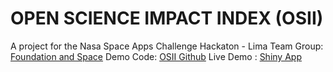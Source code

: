 # OPEN SCIENCE IMPACT INDEX (OSII)
A project for the Nasa Space Apps Challenge Hackaton - Lima
Team Group: [Foundation and Space](https://www.spaceappschallenge.org/2023/find-a-team/foundation-and-space/)
Demo Code: [OSII Github](https://github.com/SJacoboZavaleta/OSIS)
Live Demo : [Shiny App](https://sergiojacobozavaleta.shinyapps.io/OSIS/)
